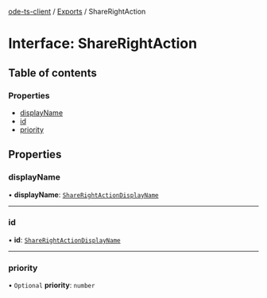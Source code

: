 [ode-ts-client](../README.md) / [Exports](../modules.md) / ShareRightAction

# Interface: ShareRightAction

## Table of contents

### Properties

- [displayName](ShareRightAction.md#displayname)
- [id](ShareRightAction.md#id)
- [priority](ShareRightAction.md#priority)

## Properties

### displayName

• **displayName**: [`ShareRightActionDisplayName`](../modules.md#sharerightactiondisplayname)

___

### id

• **id**: [`ShareRightActionDisplayName`](../modules.md#sharerightactiondisplayname)

___

### priority

• `Optional` **priority**: `number`
